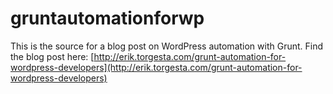 
# gruntautomationforwp

This is the source for a blog post on WordPress automation with Grunt.
Find the blog post here: [http://erik.torgesta.com/grunt-automation-for-wordpress-developers](http://erik.torgesta.com/grunt-automation-for-wordpress-developers)
